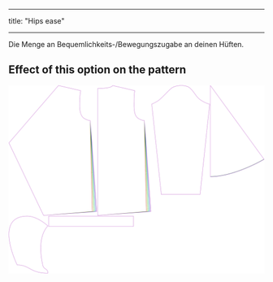 - - -
title: "Hips ease"
- - -

Die Menge an Bequemlichkeits-/Bewegungszugabe an deinen Hüften.

## Effect of this option on the pattern

![This image shows the effect of this option by superimposing several variants that have a different value for this option](yuri_hipsease_sample.svg "Effect of this option on the pattern")
